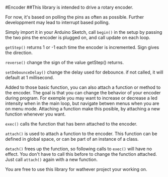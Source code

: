 #Encoder
##This library is intended to drive a rotary encoder.

For now, it's based on polling the pins as often as possible. Further developpment may lead to interrupt based polling.


Simply import it in your Arduino Sketch, call `begin()` in the setup by passing the two pins the encoder is plugged on, and call update on each loop.


`getStep()` returns 1 or -1 each time the encoder is incremented. Sign gives the direction.

`reverse()` change the sign of the value getStep() returns.

`setDebounceDelay()` change the delay used for debounce. if not called, it will default at 1 millisecond.

Added to those basic function, you can also attach a function or method to the encoder. The goal is that you can change the behavior of your encoder during program. For exemple you may want to increase or decrease a led intensity when in the main loop, but navigate betwen menus when you are on menu mode. Attaching a function make this posible, by attaching a new function whenever you want.

`exec()` calls the function that has benn attached to the encoder.

`attach()` is used to attach a function to the encoder. This function can be defined in global space, or can be part of an instance of a class.

`detach()` frees up the function, so following calls to `exec()` will have no effect. You don't have to call this before to change the function attached. Just call `attach()` again with a new function.


You are free to use this library for wathever project your working on.